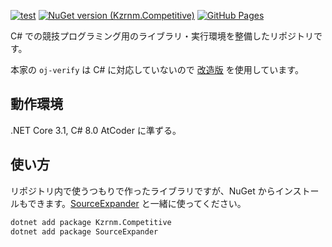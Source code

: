 [![test](https://github.com/kzrnm/Kzrnm.Competitive/workflows/test/badge.svg)](https://github.com/kzrnm/Kzrnm.Competitive/actions)
[![NuGet version (Kzrnm.Competitive)](https://img.shields.io/nuget/v/Kzrnm.Competitive.svg?style=flat-square)](https://www.nuget.org/packages/Kzrnm.Competitive/)
[![GitHub Pages](https://img.shields.io/static/v1?label=GitHub+Pages&message=Kzrnm.Competitife+&color=brightgreen&logo=github)](https://kzrnm.github.io/Kzrnm.Competitive/)


C# での競技プログラミング用のライブラリ・実行環境を整備したリポジトリです。

本家の `oj-verify` は C# に対応していないので [改造版](https://github.com/kzrnm/verification-helper) を使用しています。

## 動作環境

.NET Core 3.1, C# 8.0
AtCoder に準ずる。

## 使い方

リポジトリ内で使うつもりで作ったライブラリですが、NuGet からインストールもできます。[SourceExpander](https://github.com/kzrnm/SourceExpander) と一緒に使ってください。

```sh
dotnet add package Kzrnm.Competitive
dotnet add package SourceExpander
```